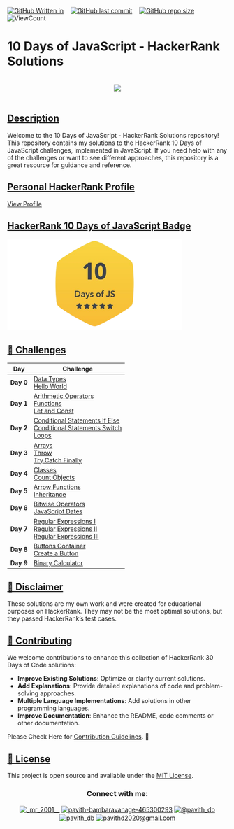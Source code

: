 <!--
-- Author: Pavith Bambaravanage
-- URL: https://github.com/Pavith19
-->

[![GitHub Written in](https://img.shields.io/badge/Written%20in-JavaScript%20%7C%20HTML%20%7C%20CSS-blue)](https://shields.io/)&nbsp;&nbsp;&nbsp;
[![GitHub last commit](https://img.shields.io/github/last-commit/Pavith19/10-Days-Of-JavaScript-HackerRank)](https://github.com/Pavith19/10-Days-Of-JavaScript-HackerRank/commits/main)&nbsp;&nbsp;&nbsp;
[![GitHub repo size](https://img.shields.io/github/repo-size/Pavith19/10-Days-Of-JavaScript-HackerRank)](https://github.com/Pavith19/10-Days-Of-JavaScript-HackerRank/archive/main.zip)&nbsp;&nbsp;&nbsp;
![ViewCount](https://views.whatilearened.today/views/github/Pavith19/10-Days-Of-JavaScript-HackerRank.svg?cache=remove)


# 10 Days of JavaScript - HackerRank Solutions

<p align="center">  
	<br>
	<a href="https://www.hackerrank.com/profile/Pavith_DB">
        <img height=100 src="https://hrcdn.net/community-frontend/assets/brand/logo-new-white-green-a5cb16e0ae.svg"> 
    </a>
    <br>
    <br>
</p>

## [Description]()

Welcome to the 10 Days of JavaScript - HackerRank Solutions repository! This repository contains my solutions to the HackerRank 10 Days of JavaScript challenges, implemented in JavaScript. If you need help with any of the challenges or want to see different approaches, this repository is a great resource for guidance and reference.

## [Personal HackerRank Profile]()

[View Profile](https://www.hackerrank.com/profile/Pavith_DB)

## [HackerRank 10 Days of JavaScript Badge]()

<a href="https://www.hackerrank.com/profile/Pavith_DB">
<img src="https://github.com/Pavith19/10-Days-Of-JavaScript-HackerRank/blob/main/Badge/10days.png" alt=" 10 Days of JavaScript Badge " width = 400 ></a>

## [🚀 Challenges]()

| Day | Challenge                                                                                                         |
|-----|-------------------------------------------------------------------------------------------------------------------|
| **Day 0** | [Data Types](https://github.com/Pavith19/10-Days-Of-JavaScript-HackerRank/blob/main/Day%200/Data%20Types.js) <br> [Hello World](https://github.com/Pavith19/10-Days-Of-JavaScript-HackerRank/blob/main/Day%200/Hello%20World.js) |
| **Day 1** | [Arithmetic Operators](https://github.com/Pavith19/10-Days-Of-JavaScript-HackerRank/blob/main/Day%201/Arithmetic%20Operators.js) <br> [Functions](https://github.com/Pavith19/10-Days-Of-JavaScript-HackerRank/blob/main/Day%201/Functions.js) <br> [Let and Const](https://github.com/Pavith19/10-Days-Of-JavaScript-HackerRank/blob/main/Day%201/Let%20and%20Const.js) |
| **Day 2** | [Conditional Statements If Else](https://github.com/Pavith19/10-Days-Of-JavaScript-HackerRank/blob/main/Day%202/Conditional%20Statements%20If%20Else.js) <br> [Conditional Statements Switch](https://github.com/Pavith19/10-Days-Of-JavaScript-HackerRank/blob/main/Day%202/Conditional%20Statements%20Switch.js) <br> [Loops](https://github.com/Pavith19/10-Days-Of-JavaScript-HackerRank/blob/main/Day%202/Loops.js) |
| **Day 3** | [Arrays](https://github.com/Pavith19/10-Days-Of-JavaScript-HackerRank/blob/main/Day%203/Arrays.js) <br> [Throw](https://github.com/Pavith19/10-Days-Of-JavaScript-HackerRank/blob/main/Day%203/Throw.js) <br> [Try Catch Finally](https://github.com/Pavith19/10-Days-Of-JavaScript-HackerRank/blob/main/Day%203/Try%20Catch%20Finally.js) |
| **Day 4** | [Classes](https://github.com/Pavith19/10-Days-Of-JavaScript-HackerRank/blob/main/Day%204/Classes.js) <br> [Count Objects](https://github.com/Pavith19/10-Days-Of-JavaScript-HackerRank/blob/main/Day%204/Count%20Objects.js) |
| **Day 5** | [Arrow Functions](https://github.com/Pavith19/10-Days-Of-JavaScript-HackerRank/blob/main/Day%205/Arrow%20Functions.js) <br> [Inheritance](https://github.com/Pavith19/10-Days-Of-JavaScript-HackerRank/blob/main/Day%205/Inheritance.js) |
| **Day 6** | [Bitwise Operators](https://github.com/Pavith19/10-Days-Of-JavaScript-HackerRank/blob/main/Day%206/Bitwise%20Operators.js) <br> [JavaScript Dates](https://github.com/Pavith19/10-Days-Of-JavaScript-HackerRank/blob/main/Day%206/JavaScript%20Dates.js) |
| **Day 7** | [Regular Expressions I](https://github.com/Pavith19/10-Days-Of-JavaScript-HackerRank/blob/main/Day%207/Regular%20Expressions%20I.js) <br> [Regular Expressions II](https://github.com/Pavith19/10-Days-Of-JavaScript-HackerRank/blob/main/Day%207/Regular%20Expressions%20II.js) <br> [Regular Expressions III](https://github.com/Pavith19/10-Days-Of-JavaScript-HackerRank/blob/main/Day%207/Regular%20Expresions%20III.js) |
| **Day 8** | [Buttons Container](https://github.com/Pavith19/10-Days-Of-JavaScript-HackerRank/tree/main/Day%208/Buttons%20Container) <br> [Create a Button](https://github.com/Pavith19/10-Days-Of-JavaScript-HackerRank/tree/main/Day%208/Create%20a%20Button) |
| **Day 9** | [Binary Calculator](https://github.com/Pavith19/10-Days-Of-JavaScript-HackerRank/blob/main/Day%209/binaryCalculator.js) |

## [📝 Disclaimer]()

These solutions are my own work and were created for educational purposes on HackerRank. They may not be the most optimal solutions, but they passed HackerRank’s test cases.

## [🤝 Contributing]()

We welcome contributions to enhance this collection of HackerRank 30 Days of Code solutions:

- **Improve Existing Solutions**: Optimize or clarify current solutions.
- **Add Explanations**: Provide detailed explanations of code and problem-solving approaches.
- **Multiple Language Implementations**: Add solutions in other programming languages.
- **Improve Documentation**: Enhance the README, code comments or other documentation.

Please Check Here for [Contribution Guidelines](CONTRIBUTING.md). 🤝

## [📄 License]()
 
This project is open source and available under the [MIT License](LICENSE).


<h3 align="center">Connect with me:</h3>
<p align="center">
  <a href="https://instagram.com/_mr_2001__" target="blank"><img align="center" src="https://raw.githubusercontent.com/rahuldkjain/github-profile-readme-generator/master/src/images/icons/Social/instagram.svg" alt="_mr_2001__" height="30" width="40" /></a>
  <a href="https://linkedin.com/in/www.linkedin.com/in/pavith-bambaravanage-465300293" target="blank"><img align="center" src="https://raw.githubusercontent.com/rahuldkjain/github-profile-readme-generator/master/src/images/icons/Social/linked-in-alt.svg" alt="pavith-bambaravanage-465300293" height="25" width="35" /></a>
  <a href="https://www.hackerrank.com/@pavith_db" target="blank"><img align="center" src="https://raw.githubusercontent.com/rahuldkjain/github-profile-readme-generator/master/src/images/icons/Social/hackerrank.svg" alt="@pavith_db" height="40" width="45" /></a>
  <a href="https://www.leetcode.com/pavith_db" target="blank"><img align="center" src="https://raw.githubusercontent.com/rahuldkjain/github-profile-readme-generator/master/src/images/icons/Social/leet-code.svg" alt="pavith_db" height="30" width="40" /></a>
  <a href="mailto:pavithd2020@gmail.com" target="blank"><img align="center" src="https://github.com/TheDudeThatCode/TheDudeThatCode/raw/master/Assets/Gmail.svg" alt="pavithd2020@gmail.com" height="30" width="40" /></a>
</p>
